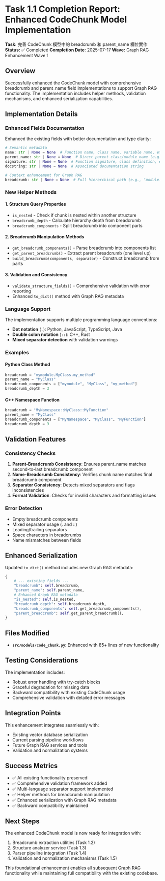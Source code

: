 # Task 1.1 Completion Report: Enhanced CodeChunk Model Implementation

**Task:** 完善 CodeChunk 模型中的 breadcrumb 和 parent_name 欄位實作
**Status:** ✅ Completed
**Completion Date:** 2025-07-17
**Wave:** Graph RAG Enhancement Wave 1

## Overview

Successfully enhanced the CodeChunk model with comprehensive breadcrumb and parent_name field implementations to support Graph RAG functionality. The implementation includes helper methods, validation mechanisms, and enhanced serialization capabilities.

## Implementation Details

### Enhanced Fields Documentation

Enhanced the existing fields with better documentation and type clarity:

```python
# Semantic metadata
name: str | None = None  # Function name, class name, variable name, etc.
parent_name: str | None = None  # Direct parent class/module name (e.g., "MyClass", "mymodule")
signature: str | None = None  # Function signature, class definition, etc.
docstring: str | None = None  # Associated documentation string

# Context enhancement for Graph RAG
breadcrumb: str | None = None  # Full hierarchical path (e.g., "module.class.method", "package::namespace::function")
```

### New Helper Methods

#### 1. Structure Query Properties
- `is_nested` - Check if chunk is nested within another structure
- `breadcrumb_depth` - Calculate hierarchy depth from breadcrumb
- `breadcrumb_components` - Split breadcrumb into component parts

#### 2. Breadcrumb Manipulation Methods
- `get_breadcrumb_components()` - Parse breadcrumb into components list
- `get_parent_breadcrumb()` - Extract parent breadcrumb (one level up)
- `build_breadcrumb(components, separator)` - Construct breadcrumb from parts

#### 3. Validation and Consistency
- `validate_structure_fields()` - Comprehensive validation with error reporting
- Enhanced `to_dict()` method with Graph RAG metadata

### Language Support

The implementation supports multiple programming language conventions:

- **Dot notation** (`.`): Python, JavaScript, TypeScript, Java
- **Double colon notation** (`::`): C++, Rust
- **Mixed separator detection** with validation warnings

### Examples

#### Python Class Method
```python
breadcrumb = "mymodule.MyClass.my_method"
parent_name = "MyClass"
breadcrumb_components = ["mymodule", "MyClass", "my_method"]
breadcrumb_depth = 3
```

#### C++ Namespace Function
```python
breadcrumb = "MyNamespace::MyClass::MyFunction"
parent_name = "MyClass"
breadcrumb_components = ["MyNamespace", "MyClass", "MyFunction"]
breadcrumb_depth = 3
```

## Validation Features

### Consistency Checks
1. **Parent-Breadcrumb Consistency**: Ensures parent_name matches second-to-last breadcrumb component
2. **Name-Breadcrumb Consistency**: Verifies chunk name matches final breadcrumb component
3. **Separator Consistency**: Detects mixed separators and flags inconsistencies
4. **Format Validation**: Checks for invalid characters and formatting issues

### Error Detection
- Empty breadcrumb components
- Mixed separator usage (. and ::)
- Leading/trailing separators
- Space characters in breadcrumbs
- Name mismatches between fields

## Enhanced Serialization

Updated `to_dict()` method includes new Graph RAG metadata:

```python
{
    # ... existing fields ...
    "breadcrumb": self.breadcrumb,
    "parent_name": self.parent_name,
    # Enhanced Graph RAG metadata
    "is_nested": self.is_nested,
    "breadcrumb_depth": self.breadcrumb_depth,
    "breadcrumb_components": self.get_breadcrumb_components(),
    "parent_breadcrumb": self.get_parent_breadcrumb(),
}
```

## Files Modified

- **`src/models/code_chunk.py`**: Enhanced with 85+ lines of new functionality

## Testing Considerations

The implementation includes:
- Robust error handling with try-catch blocks
- Graceful degradation for missing data
- Backward compatibility with existing CodeChunk usage
- Comprehensive validation with detailed error messages

## Integration Points

This enhancement integrates seamlessly with:
- Existing vector database serialization
- Current parsing pipeline workflows
- Future Graph RAG services and tools
- Validation and normalization systems

## Success Metrics

- ✅ All existing functionality preserved
- ✅ Comprehensive validation framework added
- ✅ Multi-language separator support implemented
- ✅ Helper methods for breadcrumb manipulation
- ✅ Enhanced serialization with Graph RAG metadata
- ✅ Backward compatibility maintained

## Next Steps

The enhanced CodeChunk model is now ready for integration with:
1. Breadcrumb extraction utilities (Task 1.2)
2. Structure analyzer service (Task 1.3)
3. Parser pipeline integration (Task 1.4)
4. Validation and normalization mechanisms (Task 1.5)

This foundational enhancement enables all subsequent Graph RAG functionality while maintaining full compatibility with the existing codebase.
